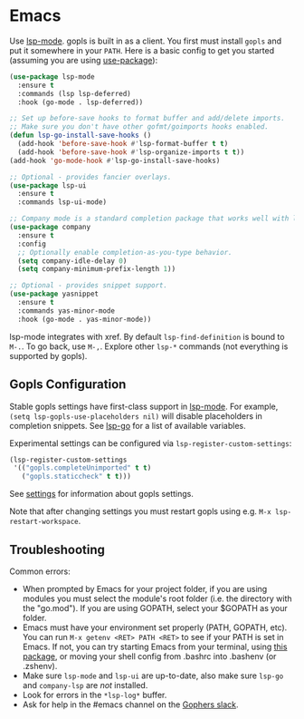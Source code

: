 # Emacs

Use [lsp-mode]. gopls is built in as a client. You first must install `gopls` and put it somewhere in your `PATH`. Here is a basic config to get you started (assuming you are using [use-package]):

```lisp
(use-package lsp-mode
  :ensure t
  :commands (lsp lsp-deferred)
  :hook (go-mode . lsp-deferred))

;; Set up before-save hooks to format buffer and add/delete imports.
;; Make sure you don't have other gofmt/goimports hooks enabled.
(defun lsp-go-install-save-hooks ()
  (add-hook 'before-save-hook #'lsp-format-buffer t t)
  (add-hook 'before-save-hook #'lsp-organize-imports t t))
(add-hook 'go-mode-hook #'lsp-go-install-save-hooks)

;; Optional - provides fancier overlays.
(use-package lsp-ui
  :ensure t
  :commands lsp-ui-mode)

;; Company mode is a standard completion package that works well with lsp-mode.
(use-package company
  :ensure t
  :config
  ;; Optionally enable completion-as-you-type behavior.
  (setq company-idle-delay 0)
  (setq company-minimum-prefix-length 1))

;; Optional - provides snippet support.
(use-package yasnippet
  :ensure t
  :commands yas-minor-mode
  :hook (go-mode . yas-minor-mode))
```

lsp-mode integrates with xref. By default `lsp-find-definition` is bound to `M-.`. To go back, use `M-,`. Explore other `lsp-*` commands (not everything is supported by gopls).

## Gopls Configuration

Stable gopls settings have first-class support in [lsp-mode]. For example, `(setq lsp-gopls-use-placeholders nil)` will disable placeholders in completion snippets. See [lsp-go] for a list of available variables.

Experimental settings can be configured via `lsp-register-custom-settings`:

```lisp
(lsp-register-custom-settings
 '(("gopls.completeUnimported" t t)
   ("gopls.staticcheck" t t)))
```

See [settings] for information about gopls settings.

Note that after changing settings you must restart gopls using e.g. `M-x lsp-restart-workspace`.

## Troubleshooting

Common errors:
- When prompted by Emacs for your project folder, if you are using modules you must select the module's root folder (i.e. the directory with the "go.mod"). If you are using GOPATH, select your $GOPATH as your folder.
- Emacs must have your environment set properly (PATH, GOPATH, etc). You can run `M-x getenv <RET> PATH <RET>` to see if your PATH is set in Emacs. If not, you can try starting Emacs from your terminal, using [this package][exec-path-from-shell], or moving your shell config from .bashrc into .bashenv (or .zshenv).
- Make sure `lsp-mode` and `lsp-ui` are up-to-date, also make sure `lsp-go` and `company-lsp` are _not_ installed.
- Look for errors in the `*lsp-log*` buffer.
- Ask for help in the #emacs channel on the [Gophers slack].

[lsp-mode]: https://github.com/emacs-lsp/lsp-mode
[use-package]: https://github.com/jwiegley/use-package
[exec-path-from-shell]: https://github.com/purcell/exec-path-from-shell
[settings]: settings.md
[lsp-go]: https://github.com/emacs-lsp/lsp-mode/blob/master/lsp-go.el
[Gophers slack]: https://invite.slack.golangbridge.org/
